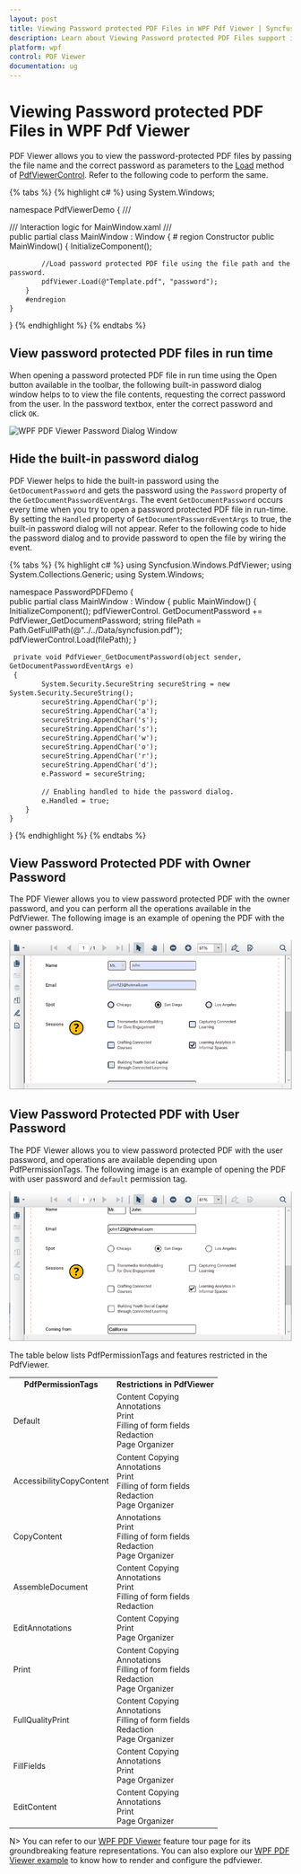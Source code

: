```yaml
---
layout: post
title: Viewing Password protected PDF Files in WPF Pdf Viewer | Syncfusion<sup>&reg;</sup>;
description: Learn about Viewing Password protected PDF Files support in Syncfusion<sup>&reg;</sup>; WPF Pdf Viewer control, its elements and more.
platform: wpf
control: PDF Viewer
documentation: ug
---
```


# Viewing Password protected PDF Files in WPF Pdf Viewer

PDF Viewer allows you to view the password-protected PDF files by passing the file name and the correct password as parameters to the [Load](https://help.syncfusion.com/cr/wpf/Syncfusion.Windows.PdfViewer.PdfViewerControl.html#Syncfusion_Windows_PdfViewer_PdfViewerControl_Load_System_String_System_String_) method of [PdfViewerControl](https://help.syncfusion.com/cr/wpf/Syncfusion.Windows.PdfViewer.PdfViewerControl.html#Syncfusion_Windows_PdfViewer_PdfViewerControl_Load_System_String_System_String_). Refer to the following code to perform the same.

{% tabs %}
{% highlight c# %}
using System.Windows;

namespace PdfViewerDemo
{
    /// <summary>
    /// Interaction logic for MainWindow.xaml
    /// </summary>
    public partial class MainWindow : Window
    {
        # region Constructor
        public MainWindow()
        {
            InitializeComponent();

            //Load password protected PDF file using the file path and the password.
            pdfViewer.Load(@"Template.pdf", "password");
        }
        #endregion
    }
}
{% endhighlight %}
{% endtabs %}

## View password protected PDF files in run time

When opening a password protected PDF file in run time using the Open button available in the toolbar, the following built-in password dialog window helps to to view the file contents, requesting the correct password from the user. In the password textbox, enter the correct password and click `OK`.

![WPF PDF Viewer Password Dialog Window](password-images/wpf-pdf-viewer-password-dialog-window.png)

## Hide the built-in password dialog

PDF Viewer helps to hide the built-in password using the `GetDocumentPassword` and gets the password using the `Password` property of the `GetDocumentPasswordEventArgs`. The event `GetDocumentPassword` occurs every time when you try to open a password protected PDF file in run-time. By setting the `Handled` property of `GetDocumentPasswordEventArgs` to true, the built-in password dialog will not appear. Refer to the following code to hide the password dialog and to provide password to open the file by wiring the event.

{% tabs %}
{% highlight c# %}
using Syncfusion.Windows.PdfViewer;
using System.Collections.Generic;
using System.Windows;

namespace PasswordPDFDemo
{    
    public partial class MainWindow : Window
    {
        public MainWindow()
        {
            InitializeComponent();
            pdfViewerControl. GetDocumentPassword += PdfViewer_GetDocumentPassword;
            string filePath = Path.GetFullPath(@"../../Data/syncfusion.pdf");
            pdfViewerControl.Load(filePath);
        }

     private void PdfViewer_GetDocumentPassword(object sender, GetDocumentPasswordEventArgs e)
     {
            System.Security.SecureString secureString = new System.Security.SecureString();
            secureString.AppendChar('p');
            secureString.AppendChar('a');
            secureString.AppendChar('s');
            secureString.AppendChar('s');
            secureString.AppendChar('w');
            secureString.AppendChar('o');
            secureString.AppendChar('r');
            secureString.AppendChar('d');
            e.Password = secureString;
            
            // Enabling handled to hide the password dialog.
            e.Handled = true;            
        }
    }
}
{% endhighlight %}
{% endtabs %}

## View Password Protected PDF with Owner Password

The PDF Viewer allows you to view password protected PDF with the owner password, and you can perform all the operations available in the PdfViewer. The following image is an example of opening the PDF with the owner password.

![WPF PDF Viewer with Owner Password](password-images/wpf-pdf-viewer-owner-password.png)

## View Password Protected PDF with User Password

The PDF Viewer allows you to view password protected PDF with the user password, and operations are available depending upon PdfPermissionTags. The following image is an example of opening the PDF with user password and `default` permission tag.

![WPF PDF Viewer with User Password](password-images/wpf-pdf-viewer-user-password.png)

The table below lists PdfPermissionTags and features restricted in the PdfViewer.

<table>
<tr>
<th>PdfPermissionTags</th>
<th>Restrictions in PdfViewer</th>
</tr>
<tr>
<td>Default</td>
<td>
Content Copying<br/>
Annotations<br/>
Print<br/>
Filling of form fields<br/>
Redaction<br/>
Page Organizer<br/>
</td>
</tr>
<tr>
<td>AccessibilityCopyContent</td>
<td>
Content Copying<br/>
Annotations<br/>
Print<br/>
Filling of form fields<br/>
Redaction<br/>
Page Organizer<br/>
</td>
</tr>
<tr>
<td>CopyContent</td>
<td>
Annotations<br/>
Print<br/>
Filling of form fields<br/>
Redaction<br/>
Page Organizer<br/>
</td>
</tr>
<tr>
<td>AssembleDocument</td>
<td>
Content Copying<br/>
Annotations<br/>
Print<br/>
Filling of form fields<br/>
Redaction<br/>
</td>
</tr>
<tr>
<td>EditAnnotations</td>
<td>
Content Copying<br/>
Print<br/>
Page Organizer<br/>
</td>
</tr>
<tr>
<td>Print</td>
<td>
Content Copying<br/>
Annotations<br/>
Filling of form fields<br/>
Redaction<br/>
Page Organizer<br/>
</td>
</tr>
<tr>
<td>FullQualityPrint</td>
<td>
Content Copying<br/>
Annotations<br/>
Filling of form fields<br/>
Redaction<br/>
Page Organizer<br/>
</td>
</tr>
<tr>
<td>FillFields</td>
<td>
Content Copying<br/>
Annotations<br/>
Print<br/>
Page Organizer<br/>
</td>
</tr>
<tr>
<td>EditContent</td>
<td>
Content Copying<br/>
Annotations<br/>
Print<br/>
Page Organizer<br/>
</td>
</tr>
</table>

N> You can refer to our [WPF PDF Viewer](https://www.syncfusion.com/wpf-controls/pdf-viewer) feature tour page for its groundbreaking feature representations. You can also explore our [WPF PDF Viewer example](https://github.com/syncfusion/wpf-demos) to know how to render and configure the pdfviewer.